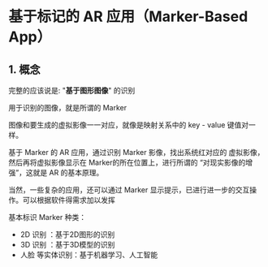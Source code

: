 # 基于标记的 AR 应用（Marker-Based App） 

## 1. 概念

完整的应该说是: "**基于图形图像**" 的识别

用于识别的图像，就是所谓的 Marker

图像和要生成的虚拟影像一一对应，就像是映射关系中的 key - value 键值对一样。

基于 Marker 的 AR 应用，通过识别 Marker 影像，找出系统红对应的 虚拟影像，然后再将虚拟影像显示在 Marker的所在位置上，进行所谓的 “对现实影像的增强”，这就是 AR 的基本原理。

当然，一些复杂的应用，还可以通过 Marker 显示提示，已进行进一步的交互操作。可以根据软件得需求加以发挥

基本标识 Marker 种类：

* 2D 识别 ：基于2D图形的识别
* 3D 识别 ：基于3D模型的识别
* 人脸 等实体识别：基于机器学习、人工智能